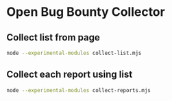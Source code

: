 # Open Bug Bounty Collector

## Collect list from page

```bash
node --experimental-modules collect-list.mjs
```

## Collect each report using list

```bash
node --experimental-modules collect-reports.mjs
```
